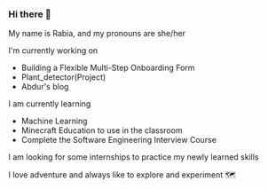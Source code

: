 ### Hi there 👋

My name is Rabia, and my pronouns are she/her

I'm currently working on

- Building a Flexible Multi-Step Onboarding Form
- Plant_detector(Project)
- Abdur's blog


I am currently learning
- Machine Learning
- Minecraft Education to use in the classroom
- Complete the Software Engineering Interview Course

I am looking for some internships to practice my newly learned skills


I love adventure and always like to  explore and experiment :world_map:

<!--
**RabiaAbdurRehman/RabiaAbdurRehman** is a ✨ _special_ ✨ repository because its `README.md` (this file) appears on your GitHub profile.

Here are some ideas to get you started:

- 🔭 I’m currently working on ...
- 🌱 I’m currently learning ...
- 👯 I’m looking to collaborate on ...
- 🤔 I’m looking for help with ...
- 💬 Ask me about ...
- 📫 How to reach me: ...
- 😄 Pronouns: ...
- ⚡ Fun fact: ...
-->
